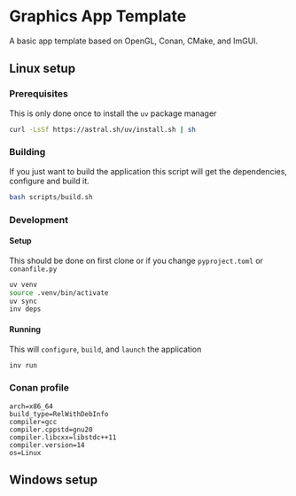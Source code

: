 # Graphics App Template
A basic app template based on OpenGL, Conan, CMake, and ImGUI. 

## Linux setup
### Prerequisites
This is only done once to install the `uv` package manager
```sh
curl -LsSf https://astral.sh/uv/install.sh | sh
```

### Building
If you just want to build the application this script will get the dependencies, configure and build it.
```sh
bash scripts/build.sh
```

### Development
#### Setup
This should be done on first clone or if you change `pyproject.toml` or `conanfile.py`
```sh
uv venv
source .venv/bin/activate
uv sync
inv deps
```

#### Running
This will `configure`, `build`, and `launch` the application
```sh
inv run
```

### Conan profile
```
arch=x86_64
build_type=RelWithDebInfo
compiler=gcc
compiler.cppstd=gnu20
compiler.libcxx=libstdc++11
compiler.version=14
os=Linux
```

## Windows setup
